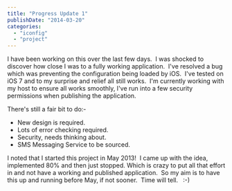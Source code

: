```yaml
---
title: "Progress Update 1"
publishDate: "2014-03-20"
categories: 
  - "iconfig"
  - "project"
---
```


I have been working on this over the last few days.  I was shocked to discover how close I was to a fully working application.  I've resolved a bug which was preventing the configuration being loaded by iOS.  I've tested on iOS 7 and to my surprise and relief all still works.  I'm currently working with my host to ensure all works smoothly, I've run into a few security permissions when publishing the application.

There's still a fair bit to do:-

- New design is required.
- Lots of error checking required.
- Security, needs thinking about.
- SMS Messaging Service to be sourced.

I noted that I started this project in May 2013!  I came up with the idea, implemented 80% and then just stopped. Which is crazy to put all that effort in and not have a working and published application.  So my aim is to have this up and running before May, if not sooner.  Time will tell.   :-)
